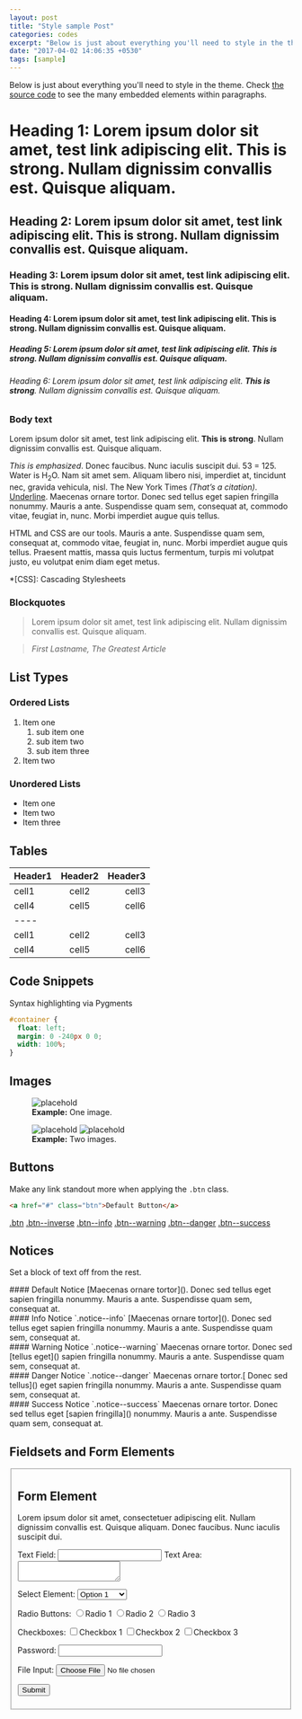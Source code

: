 ```yaml
---
layout: post
title: "Style sample Post"
categories: codes
excerpt: "Below is just about everything you'll need to style in the theme."
date: "2017-04-02 14:06:35 +0530" 
tags: [sample]
---
```


Below is just about everything you'll need to style in the theme. Check [the source code](https://kumarrajan.com) to see the many embedded elements within paragraphs.

# Heading 1: Lorem ipsum dolor sit amet, test link adipiscing elit. **This is strong**. Nullam dignissim convallis est. Quisque aliquam.

## Heading 2: Lorem ipsum dolor sit amet, test link adipiscing elit. **This is strong**. Nullam dignissim convallis est. Quisque aliquam.

### Heading 3: Lorem ipsum dolor sit amet, test link adipiscing elit. **This is strong**. Nullam dignissim convallis est. Quisque aliquam.

#### Heading 4: Lorem ipsum dolor sit amet, test link adipiscing elit. **This is strong**. Nullam dignissim convallis est. Quisque aliquam.

##### Heading 5: Lorem ipsum dolor sit amet, test link adipiscing elit. **This is strong**. Nullam dignissim convallis est. Quisque aliquam.

###### Heading 6: Lorem ipsum dolor sit amet, test link adipiscing elit. **This is strong**. Nullam dignissim convallis est. Quisque aliquam.

### Body text

Lorem ipsum dolor sit amet, test link adipiscing elit. **This is strong**. Nullam dignissim convallis est. Quisque aliquam.

*This is emphasized*. Donec faucibus. Nunc iaculis suscipit dui. 53 = 125. Water is H<sub>2</sub>O. Nam sit amet sem. Aliquam libero nisi, imperdiet at, tincidunt nec, gravida vehicula, nisl. The New York Times <cite>(That’s a citation)</cite>. <u>Underline</u>. Maecenas ornare tortor. Donec sed tellus eget sapien fringilla nonummy. Mauris a ante. Suspendisse quam sem, consequat at, commodo vitae, feugiat in, nunc. Morbi imperdiet augue quis tellus.

HTML and CSS are our tools. Mauris a ante. Suspendisse quam sem, consequat at, commodo vitae, feugiat in, nunc. Morbi imperdiet augue quis tellus. Praesent mattis, massa quis luctus fermentum, turpis mi volutpat justo, eu volutpat enim diam eget metus.

*[CSS]: Cascading Stylesheets

### Blockquotes

> Lorem ipsum dolor sit amet, test link adipiscing elit. Nullam dignissim convallis est. Quisque aliquam.

> <cite>First Lastname, *The Greatest Article*</cite>

## List Types

### Ordered Lists

1. Item one
   1. sub item one
   2. sub item two
   3. sub item three
2. Item two

### Unordered Lists

* Item one
* Item two
* Item three

## Tables

| Header1 | Header2 | Header3 |
|:--------|:-------:|--------:|
| cell1   | cell2   | cell3   |
| cell4   | cell5   | cell6   |
|----
| cell1   | cell2   | cell3   |
| cell4   | cell5   | cell6   |

## Code Snippets

Syntax highlighting via Pygments

```css
#container {
  float: left;  
  margin: 0 -240px 0 0;  
  width: 100%;
}
```

## Images

<figure>
  <img src="https://placehold.it/900x400.gif" alt="placehold">
  <figcaption><strong>Example:</strong> One image.</figcaption>
</figure>

<figure class="half">
  <img src="https://placehold.it/900x400.gif" alt="placehold">
  <img src="https://placehold.it/900x400.gif" alt="placehold">
  <figcaption><strong>Example:</strong> Two images.</figcaption>
</figure>

## Buttons

Make any link standout more when applying the `.btn` class.

```html
<a href="#" class="btn">Default Button</a>
```

<a href="#" class="btn">.btn</a>
<a href="#" class="btn btn--inverse">.btn--inverse</a>
<a href="#" class="btn btn--info">.btn--info</a>
<a href="#" class="btn btn--warning">.btn--warning</a>
<a href="#" class="btn btn--danger">.btn--danger</a>
<a href="#" class="btn btn--success">.btn--success</a>

## Notices

Set a block of text off from the rest.

<div class="notice" markdown="1">
#### Default Notice
[Maecenas ornare tortor](). Donec sed tellus eget sapien fringilla nonummy. Mauris a ante. Suspendisse quam sem, consequat at.
</div>

<div class="notice--info" markdown="1">
#### Info Notice
`.notice--info` [Maecenas ornare tortor](). Donec sed tellus eget sapien fringilla nonummy. Mauris a ante. Suspendisse quam sem, consequat at.
</div>

<div class="notice--warning" markdown="1">
#### Warning Notice
`.notice--warning` Maecenas ornare tortor. Donec sed [tellus eget]() sapien fringilla nonummy. Mauris a ante. Suspendisse quam sem, consequat at.
</div>

<div class="notice--danger" markdown="1">
#### Danger Notice
`.notice--danger` Maecenas ornare tortor.[ Donec sed tellus]() eget sapien fringilla nonummy. Mauris a ante. Suspendisse quam sem, consequat at.
</div>

<div class="notice--success" markdown="1">
#### Success Notice
`.notice--success` Maecenas ornare tortor. Donec sed tellus eget [sapien fringilla]() nonummy. Mauris a ante. Suspendisse quam sem, consequat at.
</div>

## Fieldsets and Form Elements

<fieldset>
  <form>
    <h2>Form Element</h2>
    <p>Lorem ipsum dolor sit amet, consectetuer adipiscing elit. Nullam dignissim convallis est. Quisque aliquam. Donec faucibus. Nunc iaculis suscipit dui.</p>
    <label for="text_field">Text Field:</label>
    <input type="text" id="text_field" />
    <label for="text_area">Text Area:</label>
    <textarea id="text_area"></textarea>
    <p>
      <label for="select_element">Select Element:</label>
      <select name="select_element">
        <optgroup label="Option Group 1">
          <option value="1">Option 1</option>
          <option value="2">Option 2</option>
          <option value="3">Option 3</option>
        </optgroup>
        <optgroup label="Option Group 2">
          <option value="1">Option 1</option>
          <option value="2">Option 2</option>
          <option value="3">Option 3</option>
        </optgroup>
      </select>
    </p>
    <p>
      <label for="radio_buttons">Radio Buttons:</label>
      <label><input type="radio" class="radio" name="radio_button" value="radio_1" />Radio 1</label>
      <label><input type="radio" class="radio" name="radio_button" value="radio_2" />Radio 2</label>
      <label><input type="radio" class="radio" name="radio_button" value="radio_3" />Radio 3</label>
    </p>
    <p>
      <label for="checkboxes">Checkboxes:</label>
      <label><input type="checkbox" class="checkbox" name="checkboxes" value="check_1" />Checkbox 1</label>
      <label><input type="checkbox" class="checkbox" name="checkboxes" value="check_2" />Checkbox 2</label>
      <label><input type="checkbox" class="checkbox" name="checkboxes" value="check_3" />Checkbox 3</label>
    </p>
    <p>
      <label for="password">Password:</label>
      <input type="password" class="password" name="password" />
    </p>
    <p>
      <label for="file">File Input:</label>
      <input type="file" class="file" name="file" />
    </p>
    <p>
      <input class="btn" type="submit" value="Submit" />
    </p>
  </form>
</fieldset>
